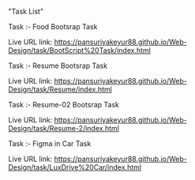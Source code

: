 "Task List"

Task :- Food Bootsrap Task 

Live URL link: https://pansuriyakeyur88.github.io/Web-Design/task/BootScript%20Task/index.html

Task :- Resume Bootsrap Task 

Live URL link: https://pansuriyakeyur88.github.io/Web-Design/task/Resume/index.html

Task :- Resume-02 Bootsrap Task

Live URL link: https://pansuriyakeyur88.github.io/Web-Design/task/Resume-2/index.html

Task :- Figma in Car Task

Live URL link: https://pansuriyakeyur88.github.io/Web-Design/task/LuxDrive%20Car/index.html



